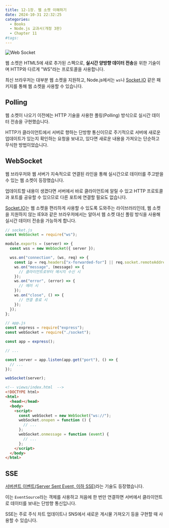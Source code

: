 ```yaml
---
title: 12-1장. 웹 소켓 이해하기
date: 2024-10-31 22:32:25
categories:
  - Books
  - Node.js 교과서(개정 3판)
  - Chapter 11
#tags:
---
```

![Web Socket](/images/ws.png)

웹 소켓은 HTML5에 새로 추가된 스펙으로, **실시간 양방향 데이터 전송**을 위한 기술이며 HTTP와 다르게 "WS"라는 프로토콜을 사용합니다.

최신 브라우저는 대부분 웹 소켓을 지원하고, Node.js에서는 `ws`나 [Socket.IO](https://socket.io/) 같은 패키지를 통해 웹 소켓을 사용할 수 있습니다.

## Polling

웹 소켓이 나오기 이전에는 HTTP 기술을 사용한 폴링(Polling) 방식으로 실시간 데이터 전송을 구현했습니다.

HTTP가 클라이언트에서 서버로 향하는 단방향 통신이므로 주기적으로 서버에 새로운 업데이트가 있는지 확인하는 요청을 보내고, 있다면 새로운 내용을 가져오는 단순하고 무식한 방법이었습니다.

## WebSocket

웹 브라우저와 웹 서버가 지속적으로 연결된 라인을 통해 실시간으로 데이터를 주고받을 수 있는 웹 소켓이 등장했습니다.

업데이트할 내용이 생겼다면 서버에서 바로 클라이언트에 알릴 수 있고 HTTP 프로토콜과 포트를 공유할 수 있으므로 다른 포트에 연결할 필요도 없습니다.

[Socket.IO](https://socket.io/)는 웹 소켓을 편리하게 사용할 수 있도록 도와주는 라이브러리인데, 웹 소켓을 지원하지 않는 IE9과 같은 브라우저에서는 알아서 웹 소켓 대신 폴링 방식을 사용해 실시간 데이터 전송을 가능하게 합니다.

```js
// socket.js
const WebSocket = require("ws");

module.exports = (server) => {
  const wss = new WebSocket({ server });

  wss.on("connection", (ws, req) => {
    const ip = req.headers["x-forwarded-for"] || req.socket.remoteAddress;
    ws.on("message", (message) => {
      // 클라이언트로부터 메시지 수신 시
    });
    ws.on("error", (error) => {
      // 에러 시
    });
    ws.on("close", () => {
      // 연결 종료 시
    });
  });
};
```

```js
// app.js
const express = require("express");
const webSocket = require("./socket");

const app = express();

// ...

const server = app.listen(app.get("port"), () => {
  // ...
});

webSocket(server);
```

```html
<!-- views/index.html  -->
<!DOCTYPE html>
<html>
  <head></head>
  <body>
    <script>
      const webSocket = new WebSocket("ws://");
      webSocket.onopen = function () {
        // ...
      };
      webSocket.onmessage = function (event) {
        // ...
      };
    </script>
  </body>
</html>
```

## SSE

[서버센트 이벤트(Server Sent Event, 이하 SSE)](https://developer.mozilla.org/en-US/docs/Web/API/Server-sent_events/Using_server-sent_events)라는 기술도 등장했습니다.

이는 `EventSource`라는 객체를 사용하고 처음에 한 번만 연결하면 서버에서 클라이언트로 데이터를 보내는 단방향 통신입니다.

SSE는 주로 주식 차트 업데이트나 SNS에서 새로운 게시물 가져오기 등을 구현할 때 사용할 수 있습니다.
